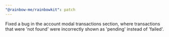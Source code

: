```yaml
---
"@rainbow-me/rainbowkit": patch
---
```


Fixed a bug in the account modal transactions section, where transactions that were 'not found' were incorrectly shown as 'pending' instead of 'failed'.